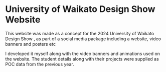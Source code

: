 # University of Waikato Design Show Website

This website was made as a concept for the 2024 University of Waikato Design Show , as part of a social media package including a website, video banners and posters etc

I developed it myself along with the video banners and animations used on the website.
The student details along with their projects were supplied as POC data from the previous year.
